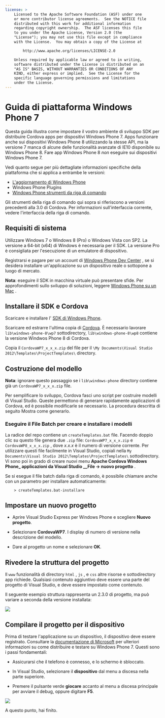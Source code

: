 ```yaml
---
license: >
    Licensed to the Apache Software Foundation (ASF) under one
    or more contributor license agreements.  See the NOTICE file
    distributed with this work for additional information
    regarding copyright ownership.  The ASF licenses this file
    to you under the Apache License, Version 2.0 (the
    "License"); you may not use this file except in compliance
    with the License.  You may obtain a copy of the License at

        http://www.apache.org/licenses/LICENSE-2.0

    Unless required by applicable law or agreed to in writing,
    software distributed under the License is distributed on an
    "AS IS" BASIS, WITHOUT WARRANTIES OR CONDITIONS OF ANY
    KIND, either express or implied.  See the License for the
    specific language governing permissions and limitations
    under the License.
---
```


# Guida di piattaforma Windows Phone 7

Questa guida illustra come impostare il vostro ambiente di sviluppo SDK per distribuire Cordova apps per dispositivi Windows Phone 7. Apps funzionare anche sui dispositivi Windows Phone 8 utilizzando la stesse API, ma la versione 7 manca di alcune delle funzionalità avanzate di IE10 disponibile su Windows Phone 8. Fare app Windows Phone 8 *non* eseguire sui dispositivi Windows Phone 7.

Vedi quanto segue per più dettagliate informazioni specifiche della piattaforma che si applica a entrambe le versioni:

*   <a href="../wp8/upgrading.html">L'aggiornamento di Windows Phone</a>
*   Windows Phone Plugins
*   <a href="../wp8/tools.html">Windows Phone strumenti da riga di comando</a>

Gli strumenti della riga di comando qui sopra si riferiscono a versioni precedenti alla 3.0 di Cordova. Per informazioni sull'interfaccia corrente, vedere l'interfaccia della riga di comando.

## Requisiti di sistema

Utilizzare Windows 7 o Windows 8 (Pro) o Windows Vista con SP2. La versione a 64-bit (x64) di Windows è necessaria per il SDK. La versione Pro è consigliata per l'esecuzione di un emulatore di dispositivo.

Registrarsi e pagare per un account di [Windows Phone Dev Center][1] , se si desidera installare un'applicazione su un dispositivo reale o sottopone a luogo di mercato.

 [1]: http://dev.windowsphone.com/en-us/publish

**Nota**: eseguire il SDK in macchina virtuale può presentare sfide. Per approfondimenti sullo sviluppo di soluzioni, leggere [Windows Phone su un Mac][2] .

 [2]: http://aka.ms/BuildaWP8apponaMac

## Installare il SDK e Cordova

Scaricare e installare l' [SDK di Windows Phone][3].

 [3]: http://www.microsoft.com/download/en/details.aspx?displaylang=en&id=27570/

Scaricare ed estrarre l'ultima copia di [Cordova][4]. È necessario lavorare `lib\windows-phone-8\wp7` sottodirectory, `lib\windows-phone-8\wp8` contiene la versione Windwos Phone 8 di Cordova.

 [4]: http://phonegap.com/download

Copia il `CordovaWP7_x_x_x.zip` del file per il `\My Documents\Visual
Studio 2012\Templates\ProjectTemplates\` directory.

## Costruzione del modello

**Nota**: ignorare questo passaggio se i `lib\windows-phone` directory contiene già un `CordovaWP7_x_x_x.zip` file.

Per semplificare lo sviluppo, Cordova fasci uno script per costruire modelli di Visual Studio. Queste permettono di generare rapidamente applicazioni di Cordova, ed è possibile modificarle se necessario. La procedura descritta di seguito Mostra come generarlo.

### Eseguire il File Batch per creare e installare i modelli

La radice del repo contiene un `createTemplates.bat` file. Facendo doppio clic su questo file genera due `.zip` file: `CordovaWP7_x_x_x.zip` e `CordovaWP8_x_x_x.zip` , dove *x.x.x* è il numero di versione corrente. Per utilizzare questi file facilmente in Visual Studio, copiali nella `My Documents\Visual Studio
2012\Templates\ProjectTemplates\` sottodirectory. Vi sono poi in grado di creare nuovi menu **Apache Cordova Windows Phone_ applicazioni da Visual Studio __File → nuovo progetto** .

Se si esegue il file batch dalla riga di comando, è possibile chiamare anche con un parametro per installare automaticamente:

        > createTemplates.bat-installare
    

## Impostare un nuovo progetto

*   Aprire Visual Studio Express per Windows Phone e scegliere **Nuovo progetto**.

*   Selezionare **CordovaWP7**. I display di numero di versione nella descrizione del modello.

*   Dare al progetto un nome e selezionare **OK**.

## Rivedere la struttura del progetto

Il `www` funzionalità di directory `html` , `js` , e `css` altre risorse e sottodirectory app richiede. Qualsiasi contenuto aggiuntivo deve essere una parte del progetto di Visual Studio, e deve essere impostato come contenuto.

Il seguente esempio struttura rappresenta un 2.3.0 di progetto, ma può variare a seconda della versione installata:

![][5]

 [5]: img/guide/platforms/wp8/projectStructure.png

## Compilare il progetto per il dispositivo

Prima di testare l'applicazione su un dispositivo, il dispositivo deve essere registrato. Consultare la [documentazione di Microsoft][6] per ulteriori informazioni su come distribuire e testare su Windows Phone 7. Questi sono i passi fondamentali:

 [6]: http://msdn.microsoft.com/en-us/library/windowsphone/develop/ff402565(v=vs.105).aspx

*   Assicurarsi che il telefono è connesso, e lo schermo è sbloccato.

*   In Visual Studio, selezionare il **dispositivo** dal menu a discesa nella parte superiore.

*   Premere il pulsante verde **giocare** accanto al menu a discesa principale per avviare il debug, oppure digitare **F5**.

![][7]

 [7]: img/guide/platforms/wp7/wpd.png

A questo punto, hai finito.